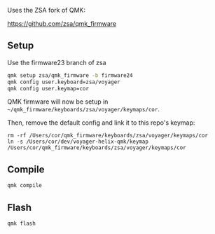 

Uses the ZSA fork of QMK:

https://github.com/zsa/qmk_firmware

## Setup

Use the firmware23 branch of zsa

```sh
qmk setup zsa/qmk_firmware -b firmware24
qmk config user.keyboard=zsa/voyager
qmk config user.keymap=cor
```

QMK firmware will now be setup in `~/qmk_firmware/keyboards/zsa/voyager/keymaps/cor`.

Then, remove the default config and link it to this repo's keymap:

```
rm -rf /Users/cor/qmk_firmware/keyboards/zsa/voyager/keymaps/cor
ln -s /Users/cor/dev/voyager-helix-qmk/keymap /Users/cor/qmk_firmware/keyboards/zsa/voyager/keymaps/cor
```

## Compile

```sh
qmk compile
```


## Flash

```sh
qmk flash
```

